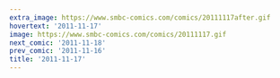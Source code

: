 ```yaml
---
extra_image: https://www.smbc-comics.com/comics/20111117after.gif
hovertext: '2011-11-17'
image: https://www.smbc-comics.com/comics/20111117.gif
next_comic: '2011-11-18'
prev_comic: '2011-11-16'
title: '2011-11-17'
---
```



